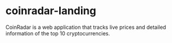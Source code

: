 # coinradar-landing
CoinRadar is a web application that tracks live prices and detailed information of the top 10 cryptocurrencies.
